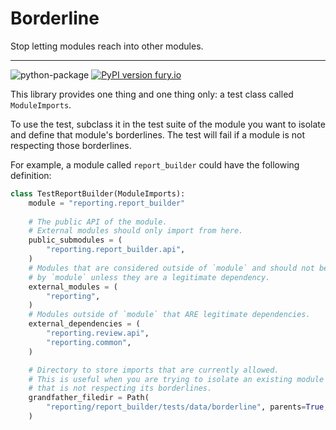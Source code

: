 # Borderline

Stop letting modules reach into other modules.

---

![python-package](https://github.com/ctk3b/borderline/actions/workflows/python-package.yml/badge.svg)
[![PyPI version fury.io](https://badge.fury.io/py/borderline.svg)](https://pypi.python.org/pypi/borderline/)

This library provides one thing and one thing only: a test class called `ModuleImports`. 

To use the test, subclass it in the test suite of the module you want to isolate and define that module's borderlines.
The test will fail if a module is not respecting those borderlines.

For example, a module called `report_builder` could have the following definition:

```python
class TestReportBuilder(ModuleImports):
    module = "reporting.report_builder"
    
    # The public API of the module.
    # External modules should only import from here.
    public_submodules = (
        "reporting.report_builder.api",
    )
    # Modules that are considered outside of `module` and should not be imported
    # by `module` unless they are a legitimate dependency.
    external_modules = (
        "reporting",
    )
    # Modules outside of `module` that ARE legitimate dependencies.
    external_dependencies = (
        "reporting.review.api",
        "reporting.common",
    )

    # Directory to store imports that are currently allowed.
    # This is useful when you are trying to isolate an existing module
    # that is not respecting its borderlines.
    grandfather_filedir = Path(
        "reporting/report_builder/tests/data/borderline", parents=True, exist_ok=True
    )
```
